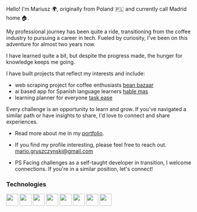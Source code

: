 Hello! I'm Mariusz 🌍, originally from Poland 🇵🇱 and currently call Madrid home 🏠.

My professional journey has been quite a ride, transitioning from the coffee industry to pursuing a career in tech. Fueled by curiosity, I've been on this adventure for almost two years now.

I have learned quite a bit, but despite the progress made, the hunger for knowledge keeps me going.

I have built projects that reflect my interests and include:

* web scraping project for coffee enthusiasts [bean bazaar](https://www.thisisfaraday.com/)
* ai based app for Spanish language learners [hable mas](https://www.thisisfaraday.com/)
* learning planner for everyone [task ease](https://www.thisisfaraday.com/)

Every challenge is an opportunity to learn and grow. If you've navigated a similar path or have insights to share, I'd love to connect and share experiences.

* Read more about me in my [portfolio](https://www.mariuszgruszczynski.com/).
* If you find my profile interesting, please feel free to reach out. mario.gruszczynski@gmail.com

* PS Facing challenges as a self-taught developer in transition, I welcome connections. If you're in a similar position, let's connect!
  
### Technologies
<p>
  <img width ='32px' src ='https://raw.githubusercontent.com/rahulbanerjee26/githubAboutMeGenerator/main/icons/html.svg'>
  <img width ='32px' src ='https://raw.githubusercontent.com/rahulbanerjee26/githubAboutMeGenerator/main/icons/css.svg'>
  <img width ='32px' src ='https://raw.githubusercontent.com/rahulbanerjee26/githubAboutMeGenerator/main/icons/javascript.svg'>
  <img width ='32px' src ='https://raw.githubusercontent.com/rahulbanerjee26/githubAboutMeGenerator/main/icons/reactjs.svg'>
  <img width ='32px' src ='https://raw.githubusercontent.com/rahulbanerjee26/githubAboutMeGenerator/main/icons/nodejs.svg'>
  <img width ='32px' src ='https://raw.githubusercontent.com/rahulbanerjee26/githubAboutMeGenerator/main/icons/express.svg'>
  <img width ='32px' src ='https://raw.githubusercontent.com/rahulbanerjee26/githubAboutMeGenerator/main/icons/mongodb.svg'>
  <img width ='32px' src ='https://raw.githubusercontent.com/rahulbanerjee26/githubAboutMeGenerator/main/icons/jest.svg'>
</p>







